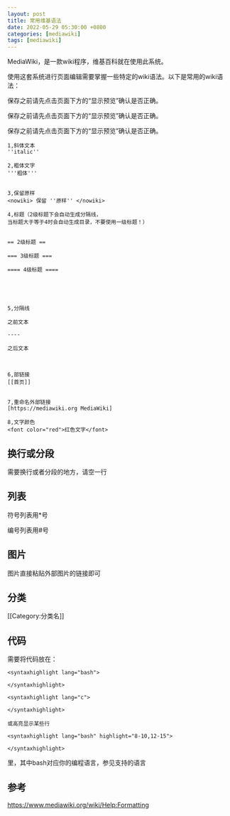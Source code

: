 ```yaml
---
layout: post
title: 常用维基语法
date: 2022-05-29 05:30:00 +0800
categories: [mediawiki]
tags: [mediawiki]
---
```

MediaWiki，是一款wiki程序，维基百科就在使用此系统。

使用这套系统进行页面编辑需要掌握一些特定的wiki语法。以下是常用的wiki语法：

保存之前请先点击页面下方的“显示预览”确认是否正确。

保存之前请先点击页面下方的“显示预览”确认是否正确。

保存之前请先点击页面下方的“显示预览”确认是否正确。

```
1,斜体文本	
''italic''

2,粗体文字	
'''粗体'''


3,保留原样	
<nowiki> 保留 ''原样'' </nowiki>

4,标题（2级标题下会自动生成分隔线，
当标题大于等于4时会自动生成目录，不要使用一级标题！）


== 2级标题 ==

=== 3级标题 ===

==== 4级标题 ====





5,分隔线	

之前文本

----

之后文本



6,部链接	
[[首页]]


7,重命名外部链接	
[https://mediawiki.org MediaWiki]

8,文字颜色	
<font color="red">红色文字</font>

```

## 换行或分段
需要换行或者分段的地方，请空一行

## 列表
符号列表用*号

编号列表用#号

## 图片
图片直接粘贴外部图片的链接即可

## 分类
[[Category:分类名]]

## 代码
需要将代码放在：
```
<syntaxhighlight lang="bash"> 

</syntaxhighlight>

<syntaxhighlight lang="c"> 

</syntaxhighlight>

或高亮显示某些行

<syntaxhighlight lang="bash" highlight="8-10,12-15"> 

</syntaxhighlight>
```
里，其中bash对应你的编程语言，参见支持的语言

## 参考
https://www.mediawiki.org/wiki/Help:Formatting